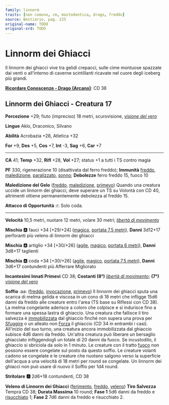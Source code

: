 ```yaml
---
family: linnorm
traits: [non comune, cm, mastodontica, drago, freddo]
source: Bestiario, pag. 225
original-name: TODO
original-srd: TODO
---
```


# Linnorm dei Ghiacci

Il linnorm dei ghiacci vive tra gelidi crepacci, sulle cime montuose spazzate dai venti o all'interno di caverne scintillanti ricavate nel cuore degli iceberg più grandi.

**[Ricordare Conoscenze - Drago (Arcano)](/azioni/ricordare-conoscenze)**: CD 38

## Linnorm dei Ghiacci - Creatura 17

**Percezione** +29; fiuto (impreciso) 18 metri, scurovisione, *[visione del vero](/incantesimi/visione-del-vero)*

**Lingue** Aklo, Draconico, Silvano

**Abilità** Acrobazia +28, Atletica +32

**For** +9, **Des** +5, **Cos** +7, **Int** -3, **Sag** +6, **Car** +7

***

**CA** 41; **Temp** +32, **Rifl** +28, **Vol** +27; status +1 a tutti i TS contro magia

**PF** 330, rigenerazione 10 (disattivata dal ferro freddo); **Immunità** [freddo](/tratti/freddo), [maledizione](/tratti/maledizione), [paralizzato](/condizioni/paralizzato), [sonno](/tratti/sonno); **Debolezze** ferro freddo 15, fuoco 10

**Maledizione del Gelo** ([freddo](/tratti/freddo), [maledizione](/tratti/maledizione), [primevo](/tratti/primevo)) Quando una creatura uccide un linnorm dei ghiacci, deve superare un TS su Volontà con CD 40, altrimenti ottiene permanentemente debolezza al freddo 15.

**Attacco di Opportunità** :r:  Solo coda.

***

**Velocità** 10,5 metri, nuotare 12 metri, volare 30 metri; *[libertà di movimento](/incantesimi/liberta-di-movimento)*

**Mischia** :a: fauci +34 \[+29/+24] ([magico](/tratti/magico), [portata 7,5 metri](/tratti/portata)), **Danni** 3d12+17 perforanti più veleno di linnorm dei ghiacci

**Mischia** :a: artiglio +34 \[+30/+26] ([agile](/feats/talenti-generici), [magico](/tratti/magico), [portata 6 metri](/tratti/portata)), **Danni** 3d8+17 taglienti

**Mischia** :a: coda +34 \[+30/+26] ([agile](/feats/talenti-generici), [magico](/tratti/magico), [portata 7,5 metri](/tratti/portata)), **Danni** 3d6+17 contundenti più Afferrare Migliorato

**Incantesimi Innati Primevi** CD 38; **Costanti (8°)** *[libertà di movimento](/incantesimi/liberta-di-movimento)*; **(7°)** *[visione del vero](/incantesimi/visione-del-vero)*

**Soffio** :aa:  ([freddo](/tratti/freddo), [invocazione](/tratti/invocazione), [primevo](/tratti/primevo)) Il linnorm dei ghiacci sputa una scarica di melma gelida e viscosa in un cono di 18 metri che infligge 15d6 danni da freddo alle creature entro l'area (TS base su Riflessi con CD 38). La melma congelante aderisce a coloro che colpisce e si indurisce fino a formare una spessa lastra di ghiaccio. Una creatura che fallisce il tiro salvezza è [immobilizzata](/condizioni/immobilizzato) dal ghiaccio finché non supera una prova per [Sfuggire](/azioni/sfuggire) o un alleato non [Forza](/azioni/forzare) il ghiaccio (CD 34 in entrambi i casi). All'inizio del suo turno, una creatura ancora immobilizzata dal ghiaccio subisce 4d6 danni da freddo. Un'altra creatura può liberare un bersaglio ghiacciato infliggendogli un totale di 20 danni da fuoco. Se incustodito, il ghiaccio si sbriciola da solo in 1 minuto. Le creature con il tratto [fuoco](/tratti/fuoco) non possono essere congelate sul posto da questo soffio. Le creature volanti cadono se congelate e le creature che nuotano salgono verso la superficie dell'acqua a una velocità di 18 metri per round se congelate. Un linnorm dei ghiacci non può usare di nuovo il Soffio per 1d4 round.

**Stritolare** **:a:** 2d6+18 contundenti, CD 38

**Veleno di Linnorm dei Ghiacci** ([ferimento](/tratti/ferimento), [freddo](/tratti/freddo), [veleno](/tratti/veleno)) **Tiro Salvezza** Tempra CD 38; **Durata Massima** 10 round; **Fase 1** 5d6 danni da freddo e [risucchiato](/condizioni/risucchiato) 1; **Fase 2** 7d6 danni da freddo e risucchiato 2.
